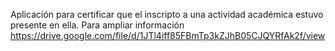 Aplicación para certificar que el inscripto a una actividad académica estuvo presente en ella. 
Para ampliar información https://drive.google.com/file/d/1JTl4iff85FBmTp3kZJhB05CJQYRfAk2f/view 
